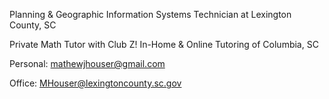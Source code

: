 Planning & Geographic Information Systems Technician at Lexington County, SC

Private Math Tutor with Club Z! In-Home & Online Tutoring of Columbia, SC

Personal: mathewjhouser@gmail.com 

Office: MHouser@lexingtoncounty.sc.gov
